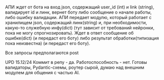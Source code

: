 АПИ ждет от бота на вход json, содержащий user_id (int) и link (string), валидирует id и линк, вернет боту либо сообщение о начале работы, либо ошибку валидации.
АПИ передает модулю, который работает с хранилищем json, содержащий линк(string) и, при необходимости, какую-то служебную инфу(dict) (тут зависит от требований нейронки, пока не могу спрогнозировать). Ждет в ответ сообщение об ошибке(dict) (и передаст его боту) либо результат обработки(типизация пока неизвестна) (и передаст его боту).

Все запросы предполагаются post


UPD 15.12/24
Коммит в репу - да.
Работоспособность - нет.
Готовы валидаторы, Pydantic-схемы, роутер сырой, думаю над внешним модулем для общения с частью AI. 